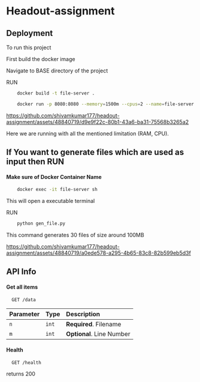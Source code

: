 
# 
# Headout-assignment





## Deployment

To run this project

First build the docker image  

Navigate to BASE directory of the project

RUN
```bash
    docker build -t file-server .

    docker run -p 8080:8080 --memory=1500m --cpus=2 --name=file-server file-server
```



https://github.com/shivamkumar177/headout-assignment/assets/48840719/d9e9f22c-80b1-43a6-ba31-75568b3265a2



Here we are running with all the mentioned limitation (RAM, CPU). 

## If You want to generate files which are used as input then RUN

#### Make sure of Docker Container Name
``` bash
    docker exec -it file-server sh
```
This will open a executable terminal

RUN
```bash
    python gen_file.py
```

This command generates 30 files of size around 100MB



https://github.com/shivamkumar177/headout-assignment/assets/48840719/a0ede578-a295-4b65-83c8-82b599eb5d3f



## API Info

#### Get all items

```http
  GET /data
```

| Parameter | Type     | Description                |
| :-------- | :------- | :------------------------- |
| `n` | `int` | **Required**. Filename |
| `m` | `int` | **Optional**. Line Number |

#### Health

```http
  GET /health
```
returns 200 


